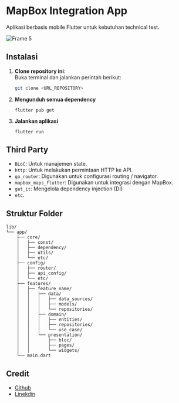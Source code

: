 # MapBox Integration App
Aplikasi berbasis mobile Flutter untuk kebutuhan technical test.

![Frame 5](https://github.com/user-attachments/assets/78c68318-27b4-4157-820f-2ced8f364531)

## Instalasi
1. **Clone repository ini**:  
   Buka terminal dan jalankan perintah berikut:
   ```bash
   git clone <URL_REPOSITORY>

2. **Mengunduh semua dependency**
   ```dependency
   flutter pub get
   ```
3. **Jalankan aplikasi**
   ```dependency
   flutter run
   ```
## Third Party
- `BLoC`: Untuk manajemen state.
- `http`: Untuk melakukan permintaan HTTP ke API.
- `go_router`: Digunakan untuk configurasi routing / navigator.
- `mapbox_maps_flutter`: Digunakan untuk integrasi dengan MapBox.
- `get_it`: Mengelola dependency injection (DI)
- `etc`.

## Struktur Folder
```
lib/
└── app/
    ├── core/
    │   ├── const/
    │   ├── dependency/
    │   ├── utils/
    │   └── etc/
    ├── config/
    │   ├── router/
    │   ├── api_config/
    │   └── etc/
    ├── features/
    │   ├── feature_name/
    │   │   ├── data/
    │   │   │   ├── data_sources/
    │   │   │   ├── models/
    │   │   │   └── repositories/
    │   │   ├── domain/
    │   │   │   ├── entities/
    │   │   │   ├── repositories/
    │   │   │   └── use_case/
    │   │   └── presentation/
    │   │       ├── bloc/
    │   │       ├── pages/
    │   │       └── widgets/
    └── main.dart
```

## Credit
- [Github](https://github.com/dimasjayadi99)
- [Linekdin](https://www.linkedin.com/in/dimasjayadi99/)
